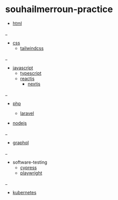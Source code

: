 # souhailmerroun-practice

* [html](https://github.com/souhailmerroun-practice/html)

_

* [css](https://github.com/souhailmerroun-practice/css)
  * [tailwindcss](https://github.com/souhailmerroun-practice/tailwindcss)  

_

* [javascript](https://github.com/souhailmerroun-practice/javascript)
  * [typescript](https://github.com/souhailmerroun-practice/typescript)
  * [reactjs](https://github.com/souhailmerroun-practice/reactjs)
    * [nextjs](https://github.com/souhailmerroun-practice/nextjs)

_

* [php](https://github.com/souhailmerroun-practice/php)
  * [laravel](https://github.com/souhailmerroun-practice/laravel)

* [nodejs](https://github.com/souhailmerroun-practice/nodejs)

_

* [graphql](https://github.com/souhailmerroun-practice/graphql)

_

* software-testing
  * [cypress](https://github.com/souhailmerroun-practice/cypress)
  * [playwright](https://github.com/souhailmerroun-practice/playwright)

_

* [kubernetes](https://github.com/souhailmerroun-practice/kubernetes)
